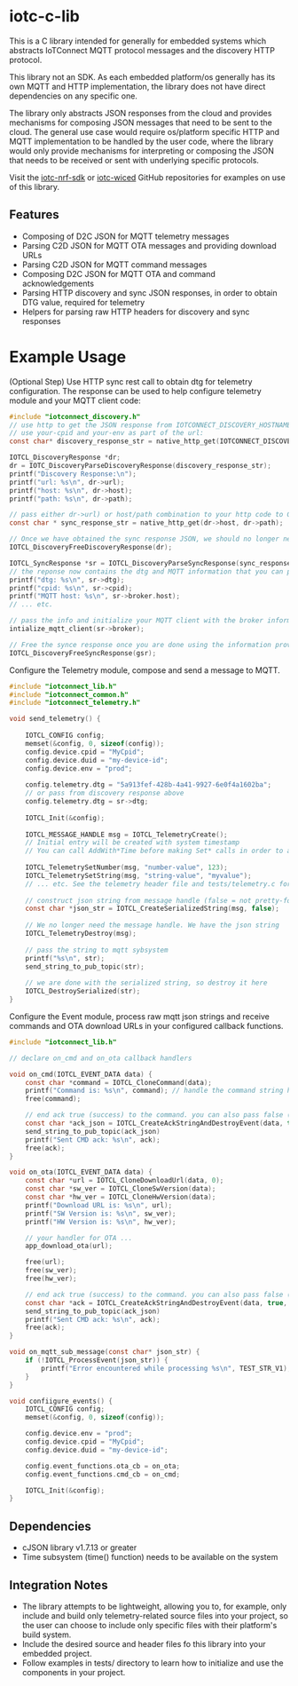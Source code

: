 # iotc-c-lib

This is a C library intended for generally for embedded systems which abstracts IoTConnect MQTT protocol messages
and the discovery HTTP protocol.

This library not an SDK. As each embedded platform/os generally has its own MQTT and HTTP 
implementation, the library does not have direct dependencies on any specific one. 

The library only abstracts JSON responses from the cloud and provides mechanisms for composing JSON
messages that need to be sent to the cloud. The general use case would require os/platform specific HTTP 
and MQTT implementation to be handled by the user code, where the library would only provide mechanisms
for interpreting or composing the JSON that needs to be received or sent with underlying specific 
protocols.

Visit the [iotc-nrf-sdk](https://github.com/Avnet/iotc-nrf-sdk) or [iotc-wiced](https://github.com/Avnet/iotc-wiced) GitHub repositories 
for examples on use of this library.

## Features

* Composing of D2C JSON for MQTT telemetry messages
* Parsing C2D JSON for MQTT OTA messages and providing download URLs
* Parsing C2D JSON for MQTT command messages
* Composing D2C JSON for MQTT OTA and command acknowledgements
* Parsing HTTP discovery and sync JSON responses, in order to obtain DTG value, required for telemetry 
* Helpers for parsing raw HTTP headers for discovery and sync responses

# Example Usage

(Optional Step) Use HTTP sync rest call to obtain dtg for telemetry configuration. 
The response can be used to help configure telemetry module and your MQTT client code:

```c
#include "iotconnect_discovery.h"
// use http to get the JSON response from IOTCONNECT_DISCOVERY_HOSTNAME declared in iotconnect_discovery.h
// use your-cpid and your-env as part of the url:
const char* discovery_response_str = native_http_get(IOTCONNECT_DISCOVERY_HOSTNAME, "/api/sdk/cpid/your-cpid/lang/M_C/ver/2.0/env/your-env");

IOTCL_DiscoveryResponse *dr;
dr = IOTC_DiscoveryParseDiscoveryResponse(discovery_response_str);
printf("Discovery Response:\n");
printf("url: %s\n", dr->url);
printf("host: %s\n", dr->host);
printf("path: %s\n", dr->path);

// pass either dr->url) or host/path combination to your http code to GET the sync reponse
const char * sync_response_str = native_http_get(dr->host, dr->path);

// Once we have obtained the sync response JSON, we should no longer need the discovery response
IOTCL_DiscoveryFreeDiscoveryResponse(dr);

IOTCL_SyncResponse *sr = IOTCL_DiscoveryParseSyncResponse(sync_response_str);
// the reponse now contains the dtg and MQTT information that you can pass to telemetry module of this library and your MQTT client implementation 
printf("dtg: %s\n", sr->dtg);
printf("cpid: %s\n", sr->cpid);
printf("MQTT host: %s\n", sr->broker.host);
// ... etc.

// pass the info and initialize your MQTT client with the broker information
intialize_mqtt_client(sr->broker);

// Free the synce response once you are done using the information provided by it
IOTCL_DiscoveryFreeSyncResponse(gsr);
```

Configure the Telemetry module, compose and send a message to MQTT.  

```c
#include "iotconnect_lib.h"
#include "iotconnect_common.h"
#include "iotconnect_telemetry.h"

void send_telemetry() {
    
    IOTCL_CONFIG config;
    memset(&config, 0, sizeof(config));
    config.device.cpid = "MyCpid";
    config.device.duid = "my-device-id";
    config.device.env = "prod";
    
    config.telemetry.dtg = "5a913fef-428b-4a41-9927-6e0f4a1602ba";
    // or pass from discovery response above
    config.telemetry.dtg = sr->dtg;
    
    IOTCL_Init(&config);
    
    IOTCL_MESSAGE_HANDLE msg = IOTCL_TelemetryCreate();
    // Initial entry will be created with system timestamp
    // You can call AddWith*Time before making Set* calls in order to add a custom timestamp
    
    IOTCL_TelemetrySetNumber(msg, "number-value", 123);
    IOTCL_TelemetrySetString(msg, "string-value", "myvalue");
    // ... etc. See the telemetry header file and tests/telemetry.c for more examples
    
    // construct json string from message handle (false = not pretty-formatted to reduce string size)
    const char *json_str = IOTCL_CreateSerializedString(msg, false);
    
    // We no longer need the message handle. We have the json string
    IOTCL_TelemetryDestroy(msg);
    
    // pass the string to mqtt sybsystem
    printf("%s\n", str);
    send_string_to_pub_topic(str);
    
    // we are done with the serialized string, so destroy it here
    IOTCL_DestroySerialized(str);
}
```

Configure the Event module, process raw mqtt json strings and receive commands and OTA download URLs 
in your configured callback functions.

```c
#include "iotconnect_lib.h"

// declare on_cmd and on_ota callback handlers

void on_cmd(IOTCL_EVENT_DATA data) {
    const char *command = IOTCL_CloneCommand(data);
    printf("Command is: %s\n", command); // handle the command string here... tokenize etc.
    free(command);

    // end ack true (success) to the command. you can also pass false (failure) and a message reponse
    const char *ack_json = IOTCL_CreateAckStringAndDestroyEvent(data, true, NULL);
    send_string_to_pub_topic(ack_json)
    printf("Sent CMD ack: %s\n", ack);
    free(ack);
}

void on_ota(IOTCL_EVENT_DATA data) {
    const char *url = IOTCL_CloneDownloadUrl(data, 0);
    const char *sw_ver = IOTCL_CloneSwVersion(data);
    const char *hw_ver = IOTCL_CloneHwVersion(data);
    printf("Download URL is: %s\n", url);
    printf("SW Version is: %s\n", sw_ver);
    printf("HW Version is: %s\n", hw_ver);

    // your handler for OTA ...
    app_download_ota(url);

    free(url);
    free(sw_ver);
    free(hw_ver);

    // end ack true (success) to the command. you can also pass false (failure) and a message reponse
    const char *ack = IOTCL_CreateAckStringAndDestroyEvent(data, true, NULL);
    send_string_to_pub_topic(ack_json)
    printf("Sent CMD ack: %s\n", ack);
    free(ack);
}

void on_mqtt_sub_message(const char* json_str) {
    if (!IOTCL_ProcessEvent(json_str)) {
        printf("Error encountered while processing %s\n", TEST_STR_V1);
    }
}

void confiigure_events() {
    IOTCL_CONFIG config;
    memset(&config, 0, sizeof(config));

    config.device.env = "prod";
    config.device.cpid = "MyCpid";
    config.device.duid = "my-device-id";

    config.event_functions.ota_cb = on_ota;
    config.event_functions.cmd_cb = on_cmd;

    IOTCL_Init(&config);
}
```

## Dependencies

* cJSON library v1.7.13 or greater
* Time subsystem (time() function) needs to be available on the system

## Integration Notes

* The library attempts to be lightweight, allowing you to, for example, only include and
 build only telemetry-related source files into your project, so the user can choose to include only
 specific files with their platform's build system.  
* Include the desired source and header files fo this library into your embedded project.
* Follow examples in tests/ directory to learn how to initialize and use the components in your project.
 
